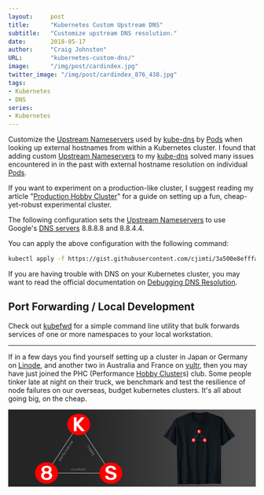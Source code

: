 ```yaml
---
layout:     post
title:      "Kubernetes Custom Upstream DNS"
subtitle:   "Customize upstream DNS resolution."
date:       2018-05-17
author:     "Craig Johnston"
URL:        "kubernetes-custom-dns/"
image:      "/img/post/cardindex.jpg"
twitter_image: "/img/post/cardindex_876_438.jpg"
tags:
- Kubernetes
- DNS
series:
- Kubernetes
---
```


Customize the [Upstream Nameservers] used by [kube-dns] by [Pods] when looking up external hostnames from within a Kubernetes cluster. I found that adding custom [Upstream Nameservers] to my [kube-dns] solved many issues encountered in in the past with external hostname resolution on individual [Pods].

If you want to experiment on a production-like cluster, I suggest reading my article "[Production Hobby Cluster]" for a guide on setting up a fun, cheap-yet-robust experimental cluster.

The following configuration sets the [Upstream Nameservers] to use Google's [DNS servers] 8.8.8.8 and 8.8.4.4.

<script src="https://gist.github.com/cjimti/3a500e8efffa1fcaedda8b844c7d6aa7.js"></script>

You can apply the above configuration with the following command:

```bash
kubectl apply -f https://gist.githubusercontent.com/cjimti/3a500e8efffa1fcaedda8b844c7d6aa7/raw/ae7329733452dda8cce573fb78f33c22c65cb3fa/00-kube-dns-upstream.yml
```

If you are having trouble with DNS on your Kubernetes cluster, you may want to read the official documentation on [Debugging DNS Resolution].


## Port Forwarding / Local Development

Check out [kubefwd](https://github.com/txn2/kubefwd) for a simple command line utility that bulk forwards services of one or more namespaces to your local workstation.

---

If in a few days you find yourself setting up a cluster in Japan or Germany on [Linode], and another two in Australia and France on [vultr], then you may have just joined the PHC (Performance [Hobby Cluster]s) club. Some people tinker late at night on their truck, we benchmark and test the resilience of node failures on our overseas, budget kubernetes clusters. It's all about going big, on the cheap.

[![k8s performance hobby clusters](https://github.com/cjimti/mk/raw/master/images/content/k8s-tshirt-banner.jpg)](https://amzn.to/2IOe8Yu)

[Debugging DNS Resolution]: https://kubernetes.io/docs/tasks/administer-cluster/dns-debugging-resolution/
[Production Hobby Cluster]: /hobby-cluster/
[Pods]: https://kubernetes.io/docs/concepts/workloads/pods/pod/
[Upstream Nameservers]: https://kubernetes.io/docs/tasks/administer-cluster/dns-custom-nameservers/
[kube-dns]: https://kubernetes.io/docs/concepts/services-networking/dns-pod-service/
[Hobby Cluster]: /hobby-cluster/
[Linode]: https://www.linode.com/?r=848a6b0b21dc8edd33124f05ec8f99207ccddfde
[vultr]: https://www.vultr.com/?ref=7418713
[DNS servers]: https://developers.google.com/speed/public-dns/